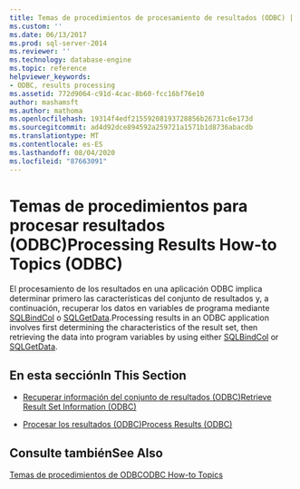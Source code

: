 ```yaml
---
title: Temas de procedimientos de procesamiento de resultados (ODBC) | Microsoft Docs
ms.custom: ''
ms.date: 06/13/2017
ms.prod: sql-server-2014
ms.reviewer: ''
ms.technology: database-engine
ms.topic: reference
helpviewer_keywords:
- ODBC, results processing
ms.assetid: 772d9064-c91d-4cac-8b60-fcc16bf76e10
author: mashamsft
ms.author: mathoma
ms.openlocfilehash: 19314f4edf21559208193728856b26731c6e173d
ms.sourcegitcommit: ad4d92dce894592a259721a1571b1d8736abacdb
ms.translationtype: MT
ms.contentlocale: es-ES
ms.lasthandoff: 08/04/2020
ms.locfileid: "87663091"
---
```

# <a name="processing-results-how-to-topics-odbc"></a><span data-ttu-id="0cf42-102">Temas de procedimientos para procesar resultados (ODBC)</span><span class="sxs-lookup"><span data-stu-id="0cf42-102">Processing Results How-to Topics (ODBC)</span></span>
  <span data-ttu-id="0cf42-103">El procesamiento de los resultados en una aplicación ODBC implica determinar primero las características del conjunto de resultados y, a continuación, recuperar los datos en variables de programa mediante [SQLBindCol](../../relational-databases/native-client-odbc-api/sqlbindcol.md) o [SQLGetData](../../relational-databases/native-client-odbc-api/sqlgetdata.md).</span><span class="sxs-lookup"><span data-stu-id="0cf42-103">Processing results in an ODBC application involves first determining the characteristics of the result set, then retrieving the data into program variables by using either [SQLBindCol](../../relational-databases/native-client-odbc-api/sqlbindcol.md) or [SQLGetData](../../relational-databases/native-client-odbc-api/sqlgetdata.md).</span></span>  
  
## <a name="in-this-section"></a><span data-ttu-id="0cf42-104">En esta sección</span><span class="sxs-lookup"><span data-stu-id="0cf42-104">In This Section</span></span>  
  
-   [<span data-ttu-id="0cf42-105">Recuperar información del conjunto de resultados &#40;ODBC&#41;</span><span class="sxs-lookup"><span data-stu-id="0cf42-105">Retrieve Result Set Information &#40;ODBC&#41;</span></span>](../../relational-databases/native-client-odbc-how-to/processing-results-retrieve-result-set-information.md)  
  
-   [<span data-ttu-id="0cf42-106">Procesar los resultados &#40;ODBC&#41;</span><span class="sxs-lookup"><span data-stu-id="0cf42-106">Process Results &#40;ODBC&#41;</span></span>](../../relational-databases/native-client-odbc-how-to/processing-results-process-results.md)  
  
## <a name="see-also"></a><span data-ttu-id="0cf42-107">Consulte también</span><span class="sxs-lookup"><span data-stu-id="0cf42-107">See Also</span></span>  
 [<span data-ttu-id="0cf42-108">Temas de procedimientos de ODBC</span><span class="sxs-lookup"><span data-stu-id="0cf42-108">ODBC How-to Topics</span></span>](../../relational-databases/native-client-odbc-how-to/odbc-how-to-topics.md)  
  
  
